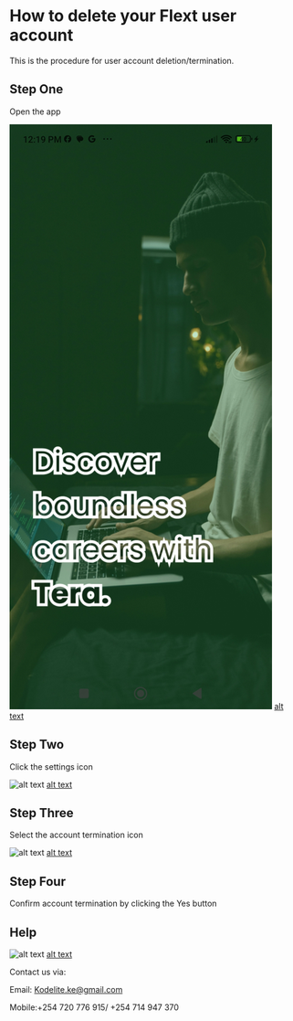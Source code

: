 
# How to delete your Flext user account

This is the procedure for user account deletion/termination.


## Step One

Open the app 

![alt text](Images/screen_one.jpg) [alt text](README.md)

## Step Two

Click the settings icon

![alt text](Images/screen_two.jpg) [alt text](README.md)

## Step Three

Select the account termination icon

![alt text](Images/screen_three.jpg) [alt text](README.md)

## Step Four

Confirm account termination by clicking the Yes button 
## Help

![alt text](Images/screen_four.jpg) [alt text](README.md)

Contact us via:

Email: Kodelite.ke@gmail.com

Mobile:+254 720 776 915/ +254 714 947 370